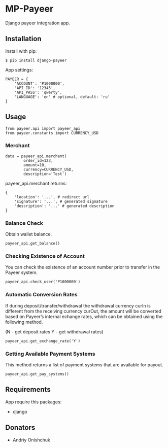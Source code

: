# MP-Payeer

Django payeer integration app.

## Installation

Install with pip:
```
$ pip install django-payeer
```

App settings:
```
PAYEER = {
    'ACCOUNT': 'P1000000',
    'API_ID': '12345',
    'API_PASS': 'qwerty',
    'LANGUAGE': 'en' # optional, default: 'ru'
}
```

## Usage
```
from payeer.api import payeer_api
from payeer.constants import CURRENCY_USD
```
### Merchant
```
data = payeer_api.merchant(
        order_id=123,
        amount=10,
        currency=CURRENCY_USD,
        description='Test')
```
payeer_api.merchant returns:
```
{
    'location': '...', # redirect url
    'signature': '...', # generated signature
    'description': '...' # generated description
}
```
### Balance Check
Obtain wallet balance.
```
payeer_api.get_balance()
```
### Checking Existence of Account
You can check the existence of an account number prior to transfer in the Payeer system.
```
payeer_api.check_user('P1000000')
```
### Automatic Conversion Rates
If during deposit/transfer/withdrawal the withdrawal currency curIn is different from the receiving currency curOut, the amount will be converted based on Payeer’s internal echange rates, which can be obtained using the following method.

(N - get deposit rates Y - get withdrawal rates)
```
payeer_api.get_exchange_rate('Y')
```
### Getting Available Payment Systems
This method returns a list of payment systems that are available for payout.
```
payeer_api.get_pay_systems()
```

## Requirements
App require this packages:
* django

## Donators
* Andriy Onishchuk
